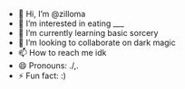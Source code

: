 - 👋 Hi, I’m @zilloma
- 👀 I’m interested in eating ___
- 🌱 I’m currently learning basic sorcery
- 💞️ I’m looking to collaborate on dark magic
- 📫 How to reach me idk
- 😄 Pronouns: ./,.
- ⚡ Fun fact: :)

<!---
zilloma/zilloma is a ✨ special ✨ repository because its `README.md` (this file) appears on your GitHub profile.
You can click the Preview link to take a look at your changes.
--->
